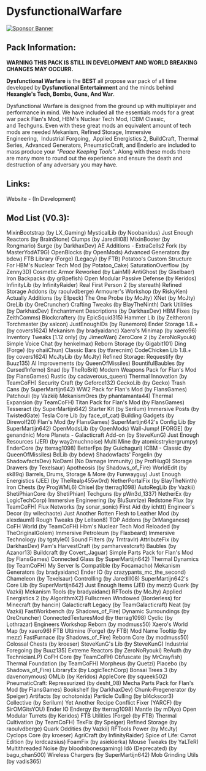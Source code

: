 # DysfunctionalWarfare

[![Sponsor Banner](https://scalacube.com/images/banners/modpack.jpg)](https://scalacube.com/p/_hosting_server_minecraft/2647495)

## **Pack Information:**

**WARNING THIS PACK IS STILL IN DEVELOPMENT AND WORLD BREAKING CHANGES MAY OCCURR.**

**Dysfunctional Warfare** is the **BEST** all propose war pack of all time developed by **Dysfunctional Entertainment** and the minds behind **Hexangle's Tech, Bombs, Guns, And War**.

Dysfunctional Warfare is designed from the ground up with multiplayer and performance in mind. We have included all the essentials mods for a great war pack Flan's Mod, HBM's Nuclear Tech Mod, ICBM Classic, and Techguns. Even with these great mods an equivalent amount of tech mods are needed Mekanism, Refined Storage, Immersive Engineering,  Industrial Forgoing,  Applied Energistics 2, BuildCraft, Thermal Series, Advanced Generators, PneumaticCraft, and EnderIo are included to mass produce your *"Peace Keeping Tools"*. Along with these mods there are many more to round out the experience and ensure the death and destruction of any adversary you may have.

## **Links:**

Website - (In Development)

## **Mod List (V0.3):**

MixinBootstrap (by LX_Gaming)
MysticalLib (by Noobanidus)
Just Enough Reactors (by BrainStone)
Clumps (by Jaredlll08)
MixinBooter (by Rongmario)
Surge (by DarkhaxDev)
AE Additions - ExtraCells2 Fork (by MasterYodAT9G)
OpenBlocks (by OpenMods)
Advanced Generators (by bdew)
FTB Library (Forge) (Legacy) (by FTB)
Potatoo's Custom Structure For HBM's Nuclear Tech Mod (by Potatoo_Cake)
SaturationOverflow (by Zenny3D)
Cosmetic Armor Reworked (by LainMI)
AntiGhost (by Giselbaer)
Iron Backpacks (by gr8pefish)
Open Modular Passive Defense (by Keridos)
InfinityLib (by InfinityRaider)
Real First Person 2 (by stereath)
Refined Storage Addons (by raoulvdberge)
Armourer's Workshop (by RiskyKen)
Actually Additions (by Ellpeck)
The One Probe (by McJty)
XNet (by McJty)
OreLib (by OreCruncher)
Crafting Tweaks (by BlayTheNinth)
Dark Utilities (by DarkhaxDev)
Enchantment Descriptions (by DarkhaxDev)
HBM Fixes (by ZeithComms)
Blockcraftery (by EpicSquid315)
Hammer Lib (by Zeitheron)
Torchmaster (by xalcon)
JustEnoughIDs (by Runemoro)
Ender Storage 1.8.+ (by covers1624)
Mekanism (by bradyaidanc)
Xaero's Minimap (by xaero96)
Inventory Tweaks [1.12 only] (by JimeoWan)
ZeroCore 2 (by ZeroNoRyouki)
Simple Voice Chat (by henkelmax)
Reborn Storage (by Gigabit101)
Ding (Forge) (by ohaiiChun)
Classic Bars (by tfarecnim)
CodeChicken Lib 1.8.+ (by covers1624)
McJtyLib (by McJty)
Refined Storage: Requestify (by Buuz135)
AI Improvements (by QueenOfMissiles)
BountifulBaubles (by Cursed1nferno)
Snad (by TheRoBrit)
Modern Weapons Pack for Flan's Mod (by FlansGames)
Rustic (by cadaverous_queen)
Thermal Innovation (by TeamCoFH)
Security Craft (by Geforce132)
GeckoLib (by Gecko)
Trash Cans (by SuperMartijn642)
WW2 Pack for Flan's Mod (by FlansGames)
Patchouli (by Vazkii)
MekanismOres (by phantamanta44)
Thermal Expansion (by TeamCoFH)
Titan Pack for Flan's Mod (by FlansGames)
Tesseract (by SuperMartijn642)
Starter Kit (by Serilum)
Immersive Posts (by TwistedGate)
Tesla Core Lib (by face_of_cat)
Building Gadgets (by Direwolf20)
Flan's Mod (by FlansGames)
SuperMartijn642's Config Lib (by SuperMartijn642)
OpenModsLib (by OpenMods)
Wall-Jump! [FORGE] (by genandnic)
More Planets - Galacticraft Add-on (by SteveKunG)
Just Enough Resources (JER) (by way2muchnoise)
Multi Mine (by atomicstrykergrumpy)
EnderCore (by tterrag1098)
BetterFps (by Guichaguri)
ICBM - Classic (by QueenOfMissiles)
BdLib (by bdew)
Shadowfacts' Forgelin (by ShadowfactsDev)
NoDamI (No Damage Immunity) (by ProfHug0)
Storage Drawers (by Texelsaur)
Apotheosis (by Shadows_of_Fire)
WorldEdit (by sk89q)
Barrels, Drums, Storage & More (by Funwayguy)
Just Enough Energistics (JEE) (by TheRealp455w0rd)
NetherPortalFix (by BlayTheNinth)
Iron Chests (by ProgWML6)
Chisel (by tterrag1098)
AutoRegLib (by Vazkii)
ShetiPhianCore (by ShetiPhian)
Techguns (by pWn3d_1337)
NetherEx (by LogicTechCorp)
Immersive Engineering (by BluSunrize)
Redstone Flux (by TeamCoFH)
Flux Networks (by sonar_sonic)
First Aid (by ichttt)
Engineer's Decor (by wilechaote)
Just Another Rotten Flesh to Leather Mod (by alexdaum1)
Rough Tweaks (by Lellson8)
TOP Addons (by DrManganese)
CoFH World (by TeamCoFH)
Hbm's Nuclear Tech Mod Reloaded (by TheOriginalGolem)
Immersive Petroleum (by Flaxbeard)
Immersive Technology (by tgstyle0)
Sound Filters (by Tmtravlr)
AttributeFix (by DarkhaxDev)
Pam's HarvestCraft (by pamharvestcraft)
Baubles (by Azanor13)
Buildcraft (by Covert_Jaguar)
Simple Parts Pack for Flan's Mod (by FlansGames)
Connected Glass (by SuperMartijn642)
Thermal Dynamics (by TeamCoFH)
My Server Is Compatible (by Focamacho)
Mekanism Generators (by bradyaidanc)
Ender IO (by crazypants_mc_the_second)
Chameleon (by Texelsaur)
Controlling (by Jaredlll08)
SuperMartijn642's Core Lib (by SuperMartijn642)
Just Enough Items (JEI) (by mezz)
Quark (by Vazkii)
Mekanism Tools (by bradyaidanc)
RFTools (by McJty)
Applied Energistics 2 (by AlgorithmX2)
Fullscreen Windowed (Borderless) for Minecraft (by hancin)
Galacticraft Legacy (by TeamGalacticraft)
Neat (by Vazkii)
FastWorkbench (by Shadows_of_Fire)
Dynamic Surroundings (by OreCruncher)
ConnectedTexturesMod (by tterrag1098)
Cyclic (by Lothrazar)
Engineers Workshop Reborn (by modmuss50)
Xaero's World Map (by xaero96)
FTB Ultimine (Forge) (by FTB)
Mod Name Tooltip (by mezz)
FastFurnace (by Shadows_of_Fire)
Reborn Core (by modmuss50)
Colossal Chests (by kroeser)
SteveKunG's Lib (by SteveKunG)
Industrial Foregoing (by Buuz135)
Extreme Reactors (by ZeroNoRyouki)
ReAuth (by TechnicianLP)
CoFH Core (by TeamCoFH)
Obfuscate (by MrCrayfish)
Thermal Foundation (by TeamCoFH)
Morpheus (by Quetzi)
Placebo (by Shadows_of_Fire)
LibraryEx (by LogicTechCorp)
Bonsai Trees 3 (by davenonymous)
OMLib (by Keridos)
AppleCore (by squeek502)
PneumaticCraft: Repressurized (by desht_08)
Mecha Parts Pack for Flan's Mod (by FlansGames)
Bookshelf (by DarkhaxDev)
Chunk-Pregenerator (by Speiger)
Artifacts (by ochotonida)
Particle Culling (by bl4ckscor3)
Collective (by Serilum)
Yet Another Recipe Conflict Fixer (YARCF) (by SirOMGitsYOU)
Ender IO Endergy (by tterrag1098)
Mantle (by mDiyo)
Open Modular Turrets (by Keridos)
FTB Utilities (Forge) (by FTB)
Thermal Cultivation (by TeamCoFH)
TexFix (by Speiger)
Refined Storage (by raoulvdberge)
Quark Oddities (by Vazkii)
RFTools Power (by McJty)
Cyclops Core (by kroeser)
AgriCraft (by InfinityRaider)
Spice of Life: Carrot Edition (by lordcazsius)
Foam​Fix (by asiekierka)
Mouse Tweaks (by YaLTeR)
Multithreaded Noise (by bloodnbonesgaming)
Idō (Deprecated) (by bagu_chan500)
Wireless Chargers (by SuperMartijn642)
Mob Grinding Utils (by vadis365)
